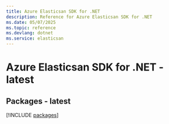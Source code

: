 ```yaml
---
title: Azure Elasticsan SDK for .NET
description: Reference for Azure Elasticsan SDK for .NET
ms.date: 05/07/2025
ms.topic: reference
ms.devlang: dotnet
ms.service: elasticsan
---
```

# Azure Elasticsan SDK for .NET - latest
## Packages - latest
[!INCLUDE [packages](elasticsan-index.md)]
